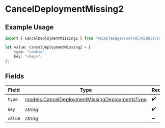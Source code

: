 # CancelDeploymentMissing2

## Example Usage

```typescript
import { CancelDeploymentMissing2 } from "@simplesagar/vercel/models/canceldeploymentop.js";

let value: CancelDeploymentMissing2 = {
    type: "cookie",
    key: "<key>",
};
```

## Fields

| Field                                                                                                | Type                                                                                                 | Required                                                                                             | Description                                                                                          |
| ---------------------------------------------------------------------------------------------------- | ---------------------------------------------------------------------------------------------------- | ---------------------------------------------------------------------------------------------------- | ---------------------------------------------------------------------------------------------------- |
| `type`                                                                                               | [models.CancelDeploymentMissingDeploymentsType](../models/canceldeploymentmissingdeploymentstype.md) | :heavy_check_mark:                                                                                   | N/A                                                                                                  |
| `key`                                                                                                | *string*                                                                                             | :heavy_check_mark:                                                                                   | N/A                                                                                                  |
| `value`                                                                                              | *string*                                                                                             | :heavy_minus_sign:                                                                                   | N/A                                                                                                  |